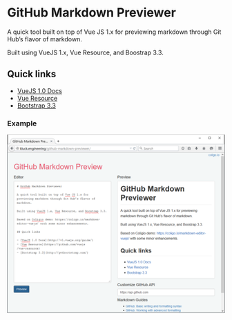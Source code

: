# GitHub Markdown Previewer

A quick tool built on top of Vue JS 1.x for previewing markdown through Git Hub’s flavor of markdown.

Built using VueJS 1.x, Vue Resource, and Boostrap 3.3.

## Quick links

- [VueJS 1.0 Docs](http://v1.vuejs.org/guide/)
- [Vue Resource](https://github.com/vuejs/vue-resource)
- [Bootstrap 3.3](http://getbootstrap.com/)

### Example

![example](img/previewer.png)
